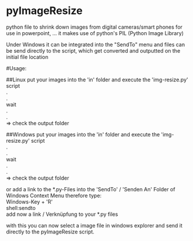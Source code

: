 # pyImageResize
python file to shrink down images from digital cameras/smart phones for use in powerpoint, ...
it makes use of python's PIL (Python Image Library)

Under Windows it can be integrated into the "SendTo" menu and files can be send directly 
to the script, which get converted and outputted on the initial file location

#Usage:

##Linux
put your images into the 'in' folder and execute the 'img-resize.py' script <br>
. <br>
. <br>
wait <br>
. <br>
. <br>
=> check the output folder <br>

##Windows
put your images into the 'in' folder and execute the 'img-resize.py' script <br>
. <br>
. <br>
wait <br>
. <br>
. <br>
=> check the output folder <br>

or add a link to the *.py-Files into the 'SendTo'  / 'Senden An' Folder of Windows Context Menu
therefore type: <br>
Windows-Key + 'R'<br>
shell:sendto <br>
add now a link / Verknüpfung to your *.py files <br>

with this you can now select a image file in windows explorer and send it directly to the pyImageResize script. 
